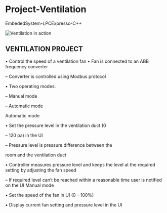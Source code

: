 # Project-Ventilation
EmbededSystem-LPCExpresso-C++

![Ventilation in action](https://www.youtube.com/watch?v=TN6gz4iunsE)

## VENTILATION PROJECT

• Control the speed of a ventilation fan
• Fan is connected to an ABB frequency
converter

– Converter is controlled using Modbus protocol

• Two operating modes:

– Manual mode

– Automatic mode

Automatic mode

• Set the pressure level in the ventilation duct (0

– 120 pa) in the UI

– Pressure level is pressure difference between the

room and the ventilation duct

• Controller measures pressure level and keeps
the level at the required setting by adjusting
the fan speed

– If required level can’t be reached within a
reasonable time user is notified on the UI
Manual mode

• Set the speed of the fan in UI (0 – 100%)

• Display current fan setting and pressure level
in the UI

 
